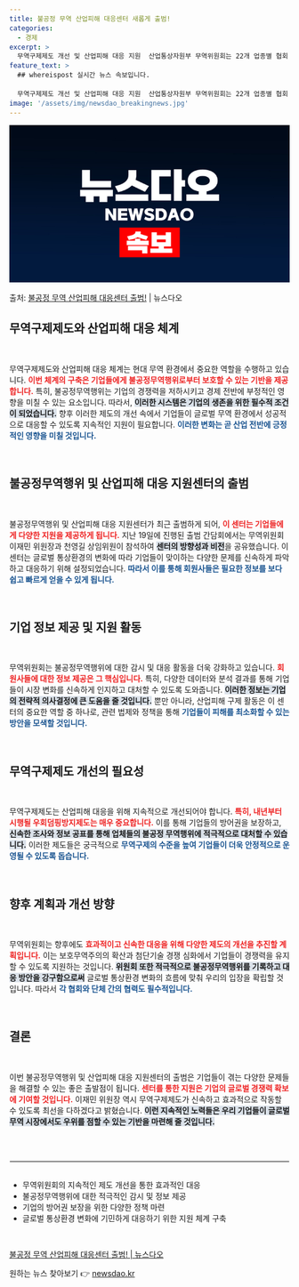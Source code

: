 ```yaml
---
title: 불공정 무역 산업피해 대응센터 새롭게 출범!
categories:
  - 경제
excerpt: >
  무역구제제도 개선 및 산업피해 대응 지원  산업통상자원부 무역위원회는 22개 업종별 협회·단체와 협력하여 우…
feature_text: >
  ## whereispost 실시간 뉴스 속보입니다.

  무역구제제도 개선 및 산업피해 대응 지원  산업통상자원부 무역위원회는 22개 업종별 협회·단체와 협력하여 우…
image: '/assets/img/newsdao_breakingnews.jpg'
---
```


![뉴스다오 속보](/assets/img/newsdao_breakingnews.jpg)

<p>출처: <a href="https://newsdao.kr/4936" rel="dofollow">불공정 무역 산업피해 대응센터 출범!</a> | 뉴스다오</p>

<h2 data-ke-size="size26">무역구제제도와 산업피해 대응 체계</h2>

<p data-ke-size="size16">&nbsp;</p>

무역구제제도와 산업피해 대응 체계는 현대 무역 환경에서 중요한 역할을 수행하고 있습니다. <b><span style="color: #ee2323;">이번 체계의 구축은 기업들에게 불공정무역행위로부터 보호할 수 있는 기반을 제공합니다.</span></b> 특히, 불공정무역행위는 기업의 경쟁력을 저하시키고 경제 전반에 부정적인 영향을 미칠 수 있는 요소입니다. 따라서, <b><span style="background-color: #21538527;">이러한 시스템은 기업의 생존을 위한 필수적 조건이 되었습니다.</span></b> 향후 이러한 제도의 개선 속에서 기업들이 글로벌 무역 환경에서 성공적으로 대응할 수 있도록 지속적인 지원이 필요합니다. <b><span style="color: #1a5490;">이러한 변화는 곧 산업 전반에 긍정적인 영향을 미칠 것입니다.</span></b>

<p data-ke-size="size16">&nbsp;</p>

<h2 data-ke-size="size26">불공정무역행위 및 산업피해 대응 지원센터의 출범</h2>

<p data-ke-size="size16">&nbsp;</p>

불공정무역행위 및 산업피해 대응 지원센터가 최근 출범하게 되어, <b><span style="color: #ee2323;">이 센터는 기업들에게 다양한 지원을 제공하게 됩니다.</span></b> 지난 19일에 진행된 출범 간담회에서는 무역위원회 이재민 위원장과 천영길 상임위원이 참석하여 <b><span style="background-color: #21538527;">센터의 방향성과 비전</span></b>을 공유했습니다. 이 센터는 글로벌 통상환경의 변화에 따라 기업들이 맞이하는 다양한 문제를 신속하게 파악하고 대응하기 위해 설정되었습니다. <b><span style="color: #1a5490;">따라서 이를 통해 회원사들은 필요한 정보를 보다 쉽고 빠르게 얻을 수 있게 됩니다.</span></b> 

<p data-ke-size="size16">&nbsp;</p>

<h2 data-ke-size="size26">기업 정보 제공 및 지원 활동</h2>

<p data-ke-size="size16">&nbsp;</p>

무역위원회는 불공정무역행위에 대한 감시 및 대응 활동을 더욱 강화하고 있습니다. <b><span style="color: #ee2323;">회원사들에 대한 정보 제공은 그 핵심입니다.</span></b> 특히, 다양한 데이터와 분석 결과를 통해 기업들이 시장 변화를 신속하게 인지하고 대처할 수 있도록 도와줍니다. <b><span style="background-color: #21538527;">이러한 정보는 기업의 전략적 의사결정에 큰 도움을 줄 것입니다.</span></b> 뿐만 아니라, 산업피해 구제 활동은 이 센터의 중요한 역할 중 하나로, 관련 법제와 정책을 통해 <b><span style="color: #1a5490;">기업들이 피해를 최소화할 수 있는 방안을 모색할 것입니다.</span></b> 

<p data-ke-size="size16">&nbsp;</p>

<h2 data-ke-size="size26">무역구제제도 개선의 필요성</h2>

<p data-ke-size="size16">&nbsp;</p>

무역구제제도는 산업피해 대응을 위해 지속적으로 개선되어야 합니다. <b><span style="color: #ee2323;">특히, 내년부터 시행될 우회덤핑방지제도는 매우 중요합니다.</span></b> 이를 통해 기업들의 방어권을 보장하고, <b><span style="background-color: #21538527;">신속한 조사와 정보 공표를 통해 업체들의 불공정 무역행위에 적극적으로 대처할 수 있습니다.</span></b> 이러한 제도들은 궁극적으로 <b><span style="color: #1a5490;">무역구제의 수준을 높여 기업들이 더욱 안정적으로 운영될 수 있도록 돕습니다.</span></b>

<p data-ke-size="size16">&nbsp;</p>

<h2 data-ke-size="size26">향후 계획과 개선 방향</h2>

<p data-ke-size="size16">&nbsp;</p>

무역위원회는 향후에도 <b><span style="color: #ee2323;">효과적이고 신속한 대응을 위해 다양한 제도의 개선을 추진할 계획입니다.</span></b> 이는 보호무역주의의 확산과 첨단기술 경쟁 심화에서 기업들이 경쟁력을 유지할 수 있도록 지원하는 것입니다. <b><span style="background-color: #21538527;">위원회 또한 적극적으로 불공정무역행위를 기록하고 대응 방안을 강구함으로써</span></b> 글로벌 통상환경 변화의 흐름에 맞춰 우리의 입장을 확립할 것입니다. 따라서 <b><span style="color: #1a5490;">각 협회와 단체 간의 협력도 필수적입니다.</span></b>

<p data-ke-size="size16">&nbsp;</p>

<h2 data-ke-size="size26">결론</h2>

<p data-ke-size="size16">&nbsp;</p>

이번 불공정무역행위 및 산업피해 대응 지원센터의 출범은 기업들이 겪는 다양한 문제들을 해결할 수 있는 좋은 출발점이 됩니다. <b><span style="color: #ee2323;">센터를 통한 지원은 기업의 글로벌 경쟁력 확보에 기여할 것입니다.</span></b> 이재민 위원장 역시 무역구제제도가 신속하고 효과적으로 작동할 수 있도록 최선을 다하겠다고 밝혔습니다. <b><span style="background-color: #21538527;">이런 지속적인 노력들은 우리 기업들이 글로벌 무역 시장에서도 우위를 점할 수 있는 기반을 마련해 줄 것입니다.</span></b>

<p data-ke-size="size16">&nbsp;</p>

<hr style="border: 1px solid #eee; margin: 30px 0;"/>

<ul>
  <li>무역위원회의 지속적인 제도 개선을 통한 효과적인 대응</li>
  <li>불공정무역행위에 대한 적극적인 감시 및 정보 제공</li>
  <li>기업의 방어권 보장을 위한 다양한 정책 마련</li>
  <li>글로벌 통상환경 변화에 기민하게 대응하기 위한 지원 체계 구축</li>
</ul>

<p data-ke-size="size16">&nbsp;</p>

<p data-ke-size="size16;"><a href="https://newsdao.kr/4936">불공정 무역 산업피해 대응센터 출범! | 뉴스다오</a></p> 

원하는 뉴스 찾아보기 👉 <a href="https://newsdao.kr" rel="dofollow">newsdao.kr</a>


